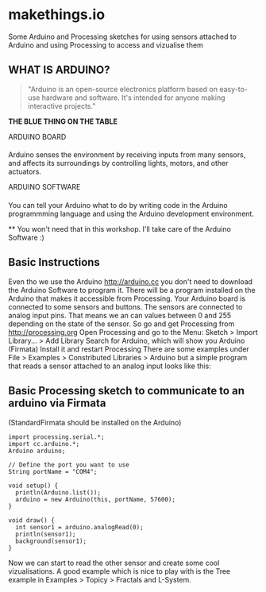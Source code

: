 makethings.io
=============

Some Arduino and Processing sketches for using sensors attached to Arduino and using Processing to access and vizualise them

WHAT IS ARDUINO?
---------------
>"Arduino is an open-source electronics platform based on easy-to-use hardware and software. It's intended for anyone making interactive projects."

**THE BLUE THING ON THE TABLE**

ARDUINO BOARD
####
Arduino senses the environment by receiving inputs from many sensors, and affects its surroundings by controlling lights, motors, and other actuators.

ARDUINO SOFTWARE
####
You can tell your Arduino what to do by writing code in the Arduino programmming language and using the Arduino development environment.

** You won't need that in this workshop. I'll take care of the Arduino Software :)

Basic Instructions
--------------------

Even tho we use the Arduino http://arduino.cc you don't need to download the Arduino Software to program it. There will be a program installed on the Arduino that makes it accessible from Processing.
Your Arduino board is connected to some sensors and buttons. The sensors are connected to analog input pins. That means we an can values between 0 and 255 depending on the state of the sensor. 
So go and get Processing from http://processing.org
Open Processing and go to the Menu: Sketch > Import Library... > Add Library
Search for Arduino, which will show you Arduino (Firmata)
Install it and restart Processing
There are some examples under File > Examples > Constributed Libraries > Arduino
but a simple program that reads a sensor attached to an analog input looks like this:

Basic Processing sketch to communicate to an arduino via Firmata
------------------------------------------------------------------

(StandardFirmata should be installed on the Arduino)

    import processing.serial.*;
    import cc.arduino.*;
    Arduino arduino;

    // Define the port you want to use
    String portName = "COM4";

    void setup() {
      println(Arduino.list());
      arduino = new Arduino(this, portName, 57600);
    }

    void draw() {
      int sensor1 = arduino.analogRead(0); 
      println(sensor1);
      background(sensor1);
    }


Now we can start to read the other sensor and create some cool vizualisations. A good example which is nice to play with is the Tree example in Examples > Topicy > Fractals and L-System.
